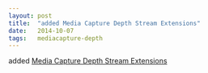 ```yaml
---
layout: post
title:  "added Media Capture Depth Stream Extensions"
date:   2014-10-07
tags:   mediacapture-depth
---
```


added [Media Capture Depth Stream Extensions](/spec/mediacapture-depth)

